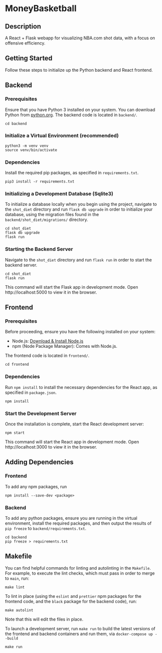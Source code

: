 # MoneyBasketball #

## Description
A React + Flask webapp for visualizing NBA.com shot data, with a focus on offensive efficiency.

## Getting Started

Follow these steps to initialize up the Python backend and React frontend.

## Backend

### Prerequisites
Ensure that you have Python 3 installed on your system. You can download Python from [python.org](https://www.python.org/). The backend code is located in `backend/`.

    cd backend

### Initialize a Virtual Environment (recommended)

    python3 -m venv venv
    source venv/bin/activate

### Dependencies
Install the required pip packages, as specified in `requirements.txt`.

    pip3 install -r requirements.txt

### Initializing a Development Database (Sqlite3)
To initialize a database locally when you begin using the project, navigate to the `shot_diet` directory and run `flask db upgrade` in order to initialize your database, using the migration files found in the `backend/shot_diet/migrations/` directory.

    cd shot_diet
    flask db upgrade
    flask run

### Starting the Backend Server
Navigate to the `shot_diet` directory and run `flask run` in order to start the backend server.

    cd shot_diet
    flask run 

This command will start the Flask app in development mode. Open http://localhost:5000 to view it in the browser.

## Frontend

### Prerequisites

Before proceeding, ensure you have the following installed on your system:

- Node.js: [Download & Install Node.js](https://nodejs.org/en/download/)
- npm (Node Package Manager): Comes with Node.js.

The frontend code is located in `frontend/`.

    cd frontend

### Dependencies
Run `npm install` to install the necessary dependencies for the React app, as specified in `package.json`.

    npm install

### Start the Development Server
Once the installation is complete, start the React development server:

    npm start

This command will start the React app in development mode. Open http://localhost:3000 to view it in the browser.

## Adding Dependencies
### Frontend
To add any npm packages, run

    npm install --save-dev <package>

### Backend
To add any python packages, ensure you are running in the virtual environment, install the required packages, and then output the results of `pip freeze` to `backend/requirements.txt`.

    cd backend
    pip freeze > requirements.txt

## Makefile
You can find helpful commands for linting and autolinting in the `Makefile`. For example, to execute the lint checks, which must pass in order to merge to `main`, run:

    make lint

To lint in place (using the `eslint` and `prettier` npm packages for the frontend code, and the `black` package for the backend code), run:
    
    make autolint

Note that this will edit the files in place.

To launch a development server, run `make run` to build the latest versions of the frontend and backend containers and run them, via `docker-compose up --build`

    make run
